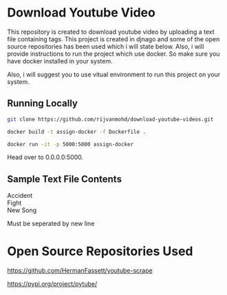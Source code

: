 # Download Youtube Video 

This repository is created to download youtube video by uploading a text file containing tags. This project is created in djnago and some of the open source repositories has been used which i will state below. Also, i will provide instructions to run the project which use docker. So make sure you have docker installed in your system.

Also, i will suggest you to use vitual environment to run this project on your system.

## Running Locally

```bash
git clone https://github.com/rijvanmohd/download-youtube-videos.git
```

```bash
docker build -t assign-docker -f Dockerfile .
```

```bash
docker run -it -p 5000:5000 assign-docker
```

Head over to 0.0.0.0:5000.

## Sample Text File Contents
Accident </br>
Fight </br>
New Song </br>

Must be seperated by new line

# Open Source Repositories Used

https://github.com/HermanFassett/youtube-scrape

https://pypi.org/project/pytube/
